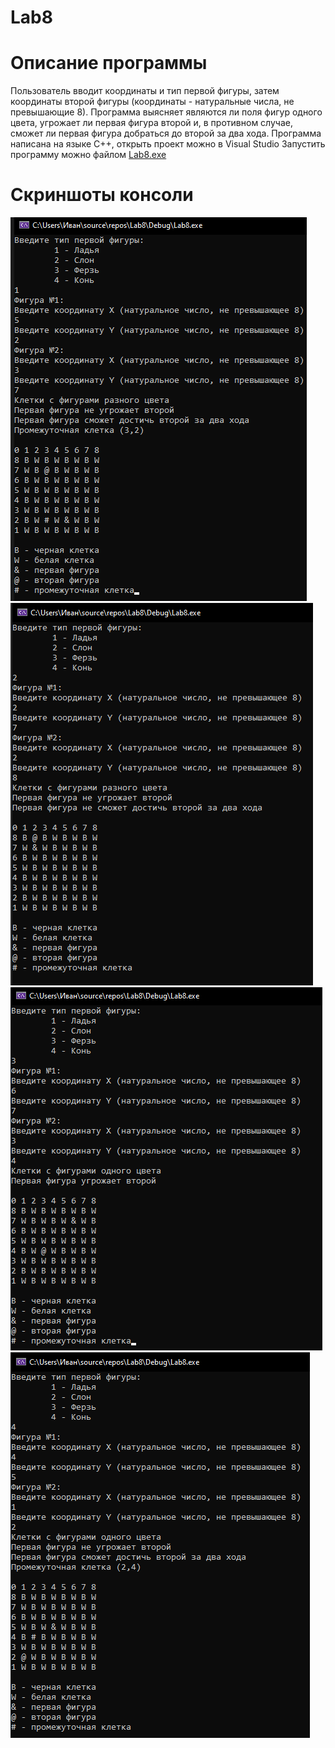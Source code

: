 # Lab8
# Описание программы
Пользователь вводит координаты и тип первой фигуры, затем координаты второй фигуры (координаты - натуральные числа, не превышающие 8).
Программа выясняет являются ли поля фигур одного цвета, угрожает ли первая фигура второй и, в противном случае, сможет ли первая фигура
добраться до второй за два хода.
Программа написана на языке C++, открыть проект можно в Visual Studio
Запустить программу можно файлом
[Lab8.exe](https://github.com/KursovIvan/Lab8/blob/main/Lab8/Debug/Lab8.exe)
# Скриншоты консоли
![Скриншот](https://github.com/KursovIvan/Lab8/blob/main/Screenshots/Test_0.png)
![Скриншот](https://github.com/KursovIvan/Lab8/blob/main/Screenshots/Test_1.png)
![Скриншот](https://github.com/KursovIvan/Lab8/blob/main/Screenshots/Test_2.png)
![Скриншот](https://github.com/KursovIvan/Lab8/blob/main/Screenshots/Test_3.png)
